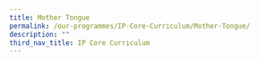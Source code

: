 ```yaml
---
title: Mother Tongue
permalink: /our-programmes/IP-Core-Curriculum/Mother-Tongue/
description: ""
third_nav_title: IP Core Curriculum
---
```

